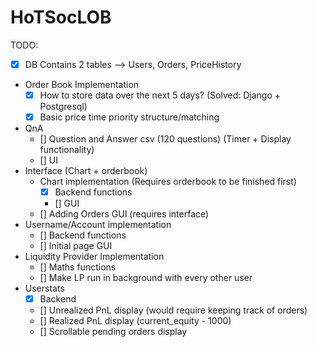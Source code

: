 # HoTSocLOB

TODO:
- [x] DB Contains 2 tables --> Users, Orders, PriceHistory
- Order Book Implementation
    - [x] How to store data over the next 5 days? (Solved: Django + Postgresql)
    - [x] Basic price time priority structure/matching
- QnA
    - [] Question and Answer csv (120 questions) (Timer + Display functionality)
    - [] UI
- Interface (Chart + orderbook)
    - Chart implementation (Requires orderbook to be finished first)
        - [x] Backend functions
        - [] GUI
    - [] Adding Orders GUI (requires interface)
- Username/Account implementation
    - [] Backend functions
    - [] Initial page GUI
- Liquidity Provider Implementation
    - [] Maths functions
    - [] Make LP run in background with every other user
- Userstats
    - [x] Backend
    - [] Unrealized PnL display (would require keeping track of orders)
    - [] Realized PnL display (current_equity - 1000)
    - [] Scrollable pending orders display

